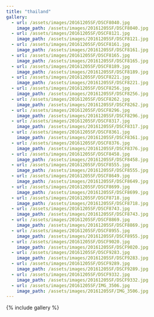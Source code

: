 ```yaml
---
title: "thailand"
gallery:
  - url: /assets/images/20161205SF/DSCF8040.jpg
    image_path: /assets/images/20161205SF/DSCF8040.jpg
  - url: /assets/images/20161205SF/DSCF8121.jpg
    image_path: /assets/images/20161205SF/DSCF8121.jpg
  - url: /assets/images/20161205SF/DSCF8161.jpg
    image_path: /assets/images/20161205SF/DSCF8161.jpg
  - url: /assets/images/20161205SF/DSCF8165.jpg
    image_path: /assets/images/20161205SF/DSCF8165.jpg
  - url: /assets/images/20161205SF/DSCF8189.jpg
    image_path: /assets/images/20161205SF/DSCF8189.jpg
  - url: /assets/images/20161205SF/DSCF8221.jpg
    image_path: /assets/images/20161205SF/DSCF8221.jpg
  - url: /assets/images/20161205SF/DSCF8256.jpg
    image_path: /assets/images/20161205SF/DSCF8256.jpg
  - url: /assets/images/20161205SF/DSCF8262.jpg
    image_path: /assets/images/20161205SF/DSCF8262.jpg
  - url: /assets/images/20161205SF/DSCF8296.jpg
    image_path: /assets/images/20161205SF/DSCF8296.jpg
  - url: /assets/images/20161205SF/DSCF8317.jpg
    image_path: /assets/images/20161205SF/DSCF8317.jpg
  - url: /assets/images/20161205SF/DSCF8361.jpg
    image_path: /assets/images/20161205SF/DSCF8361.jpg
  - url: /assets/images/20161205SF/DSCF8376.jpg
    image_path: /assets/images/20161205SF/DSCF8376.jpg
  - url: /assets/images/20161205SF/DSCF8458.jpg
    image_path: /assets/images/20161205SF/DSCF8458.jpg
  - url: /assets/images/20161205SF/DSCF8555.jpg
    image_path: /assets/images/20161205SF/DSCF8555.jpg
  - url: /assets/images/20161205SF/DSCF8649.jpg
    image_path: /assets/images/20161205SF/DSCF8649.jpg
  - url: /assets/images/20161205SF/DSCF8699.jpg
    image_path: /assets/images/20161205SF/DSCF8699.jpg
  - url: /assets/images/20161205SF/DSCF8718.jpg
    image_path: /assets/images/20161205SF/DSCF8718.jpg
  - url: /assets/images/20161205SF/DSCF8743.jpg
    image_path: /assets/images/20161205SF/DSCF8743.jpg
  - url: /assets/images/20161205SF/DSCF8869.jpg
    image_path: /assets/images/20161205SF/DSCF8869.jpg
  - url: /assets/images/20161205SF/DSCF8955.jpg
    image_path: /assets/images/20161205SF/DSCF8955.jpg
  - url: /assets/images/20161205SF/DSCF9020.jpg
    image_path: /assets/images/20161205SF/DSCF9020.jpg
  - url: /assets/images/20161205SF/DSCF9283.jpg
    image_path: /assets/images/20161205SF/DSCF9283.jpg
  - url: /assets/images/20161205SF/DSCF9289.jpg
    image_path: /assets/images/20161205SF/DSCF9289.jpg
  - url: /assets/images/20161205SF/DSCF9332.jpg
    image_path: /assets/images/20161205SF/DSCF9332.jpg
  - url: /assets/images/20161205SF/IMG_3506.jpg
    image_path: /assets/images/20161205SF/IMG_3506.jpg
---
```



{% include gallery %}
